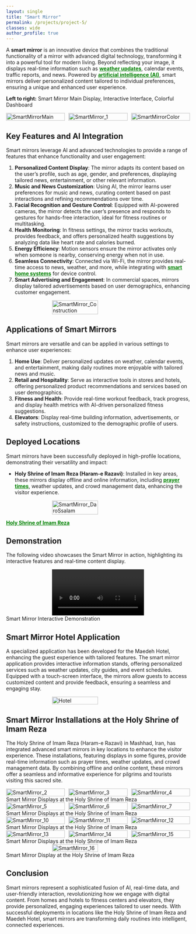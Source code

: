 ```yaml
---
layout: single
title: "Smart Mirror"
permalink: /projects/project-5/
classes: wide
author_profile: true
---
```


A **smart mirror** is an innovative device that combines the traditional functionality of a mirror with advanced digital technology, transforming it into a powerful tool for modern living. Beyond reflecting your image, it displays real-time information such as <a href="https://en.wikipedia.org/wiki/Weather_forecasting" style="text-decoration:underline; color:green;" target="_blank"><strong>weather updates</strong></a>, calendar events, traffic reports, and news. Powered by <a href="https://en.wikipedia.org/wiki/Artificial_intelligence" style="text-decoration:underline; color:green;" target="_blank"><strong>artificial intelligence (AI)</strong></a>, smart mirrors deliver personalized content tailored to individual preferences, ensuring a unique and enhanced user experience.

**Left to right:** Smart Mirror Main Display, Interactive Interface, Colorful Dashboard

<div style="display: flex; justify-content: space-between; align-items: center; gap: 10px;">
  <div style="flex: 1;">
    <img src="/assets/Projectsimages/SmartMirror/SmartMirrorMain.jpg" alt="SmartMirrorMain" style="width: 100%; height: auto;">
  </div>
  <div style="flex: 1;">
    <img src="/assets/Projectsimages/SmartMirror/SmartMirror_1.jpg" alt="SmartMirror_1" style="width: 100%; height: auto;">
  </div>
  <div style="flex: 1;">
    <img src="/assets/Projectsimages/SmartMirror/SmartMirrorColor.jpg" alt="SmartMirrorColor" style="width: 100%; height: auto;">
  </div>
</div>

## Key Features and AI Integration

Smart mirrors leverage AI and advanced technologies to provide a range of features that enhance functionality and user engagement:

1. **Personalized Content Display**: The mirror adapts its content based on the user’s profile, such as age, gender, and preferences, displaying tailored news, entertainment, or other relevant information.
2. **Music and News Customization**: Using AI, the mirror learns user preferences for music and news, curating content based on past interactions and refining recommendations over time.
3. **Facial Recognition and Gesture Control**: Equipped with AI-powered cameras, the mirror detects the user’s presence and responds to gestures for hands-free interaction, ideal for fitness routines or multitasking.
4. **Health Monitoring**: In fitness settings, the mirror tracks workouts, provides feedback, and offers personalized health suggestions by analyzing data like heart rate and calories burned.
5. **Energy Efficiency**: Motion sensors ensure the mirror activates only when someone is nearby, conserving energy when not in use.
6. **Seamless Connectivity**: Connected via Wi-Fi, the mirror provides real-time access to news, weather, and more, while integrating with <a href="https://en.wikipedia.org/wiki/Smart_home" style="text-decoration:underline; color:green;" target="_blank"><strong>smart home systems</strong></a> for device control.
7. **Smart Advertising and Engagement**: In commercial spaces, mirrors display tailored advertisements based on user demographics, enhancing customer engagement.

<div style="display: flex; justify-content: center;">
    <img src="/assets/Projectsimages/SmartMirror/SmartMirror_Construction.jpg" alt="SmartMirror_Construction" style="width: 50%; height: 50%;">
</div>

## Applications of Smart Mirrors

Smart mirrors are versatile and can be applied in various settings to enhance user experiences:

1. **Home Use**: Deliver personalized updates on weather, calendar events, and entertainment, making daily routines more enjoyable with tailored news and music.
2. **Retail and Hospitality**: Serve as interactive tools in stores and hotels, offering personalized product recommendations and services based on user demographics.
3. **Fitness and Health**: Provide real-time workout feedback, track progress, and display health metrics with AI-driven personalized fitness suggestions.
4. **Elevators**: Display real-time building information, advertisements, or safety instructions, customized to the demographic profile of users.

## Deployed Locations

Smart mirrors have been successfully deployed in high-profile locations, demonstrating their versatility and impact:

- **Holy Shrine of Imam Reza (Haram-e Razavi)**: Installed in key areas, these mirrors display offline and online information, including <a href="https://en.wikipedia.org/wiki/Prayer_times" style="text-decoration:underline; color:green;" target="_blank"><strong>prayer times</strong></a>, weather updates, and crowd management data, enhancing the visitor experience.

<div style="display: flex; justify-content: center;">
    <img src="/assets/Projectsimages/SmartMirror/SmartMirror_DaroSsalam.jpg" alt="SmartMirror_DaroSsalam" style="width: 50%; height: 50%;">
</div>


<a href="https://haram.razavi.ir/" style="text-decoration:underline; color:green;" target="_blank"><strong>Holy Shrine of Imam Reza</strong></a>


## Demonstration

The following video showcases the Smart Mirror in action, highlighting its interactive features and real-time content display.

<div style="display: flex; justify-content: center;">
    <video controls style="width: 50%; height: auto;">
        <source src="/assets/Projectsimages/SmartMirror/Video.mp4" type="video/mp4">
        Your browser does not support the video tag.
    </video>
</div>
<div class="caption">
    Smart Mirror Interactive Demonstration
</div>


## Smart Mirror Hotel Application

A specialized application has been developed for the Maedeh Hotel, enhancing the guest experience with tailored features. The smart mirror application provides interactive information stands, offering personalized services such as weather updates, city guides, and event schedules. Equipped with a touch-screen interface, the mirrors allow guests to access customized content and provide feedback, ensuring a seamless and engaging stay.

<div style="display: flex; justify-content: center;">
    <img src="/assets/Projectsimages/SmartMirror/Hotel.jpg" alt="Hotel" style="width: 50%; height: 50%;">
</div>

## Smart Mirror Installations at the Holy Shrine of Imam Reza

The Holy Shrine of Imam Reza (Haram-e Razavi) in Mashhad, Iran, has integrated advanced smart mirrors in key locations to enhance the visitor experience. These installations, featuring displays in some figures, provide real-time information such as prayer times, weather updates, and crowd management data. By combining offline and online content, these mirrors offer a seamless and informative experience for pilgrims and tourists visiting this sacred site.


<div style="display: flex; justify-content: space-between; align-items: center; gap: 10px;">
  <div style="flex: 1;">
    <img src="/assets/Projectsimages/SmartMirror/2.jpg" alt="SmartMirror_2" style="width: 100%; height: auto;">
  </div>
  <div style="flex: 1;">
    <img src="/assets/Projectsimages/SmartMirror/3.jpg" alt="SmartMirror_3" style="width: 100%; height: auto;">
  </div>
  <div style="flex: 1;">
    <img src="/assets/Projectsimages/SmartMirror/4.jpg" alt="SmartMirror_4" style="width: 100%; height: auto;">
  </div>
</div>
<div class="caption">
    Smart Mirror Displays at the Holy Shrine of Imam Reza
</div>

<div style="display: flex; justify-content: space-between; align-items: center; gap: 10px;">
  <div style="flex: 1;">
    <img src="/assets/Projectsimages/SmartMirror/5.jpg" alt="SmartMirror_5" style="width: 100%; height: auto;">
  </div>
  <div style="flex: 1;">
    <img src="/assets/Projectsimages/SmartMirror/6.jpg" alt="SmartMirror_6" style="width: 100%; height: auto;">
  </div>
  <div style="flex: 1;">
    <img src="/assets/Projectsimages/SmartMirror/7.jpg" alt="SmartMirror_7" style="width: 100%; height: auto;">
  </div>
</div>
<div class="caption">
    Smart Mirror Displays at the Holy Shrine of Imam Reza
</div>

<div style="display: flex; justify-content: space-between; align-items: center; gap: 10px;">
  <div style="flex: 1;">
    <img src="/assets/Projectsimages/SmartMirror/10.jpg" alt="SmartMirror_10" style="width: 100%; height: auto;">
  </div>
  <div style="flex: 1;">
    <img src="/assets/Projectsimages/SmartMirror/11.jpg" alt="SmartMirror_11" style="width: 100%; height: auto;">
  </div>
  <div style="flex: 1;">
    <img src="/assets/Projectsimages/SmartMirror/12.jpg" alt="SmartMirror_12" style="width: 100%; height: auto;">
  </div>
</div>
<div class="caption">
    Smart Mirror Displays at the Holy Shrine of Imam Reza
</div>

<div style="display: flex; justify-content: space-between; align-items: center; gap: 10px;">
  <div style="flex: 1;">
    <img src="/assets/Projectsimages/SmartMirror/13.jpg" alt="SmartMirror_13" style="width: 100%; height: auto;">
  </div>
  <div style="flex: 1;">
    <img src="/assets/Projectsimages/SmartMirror/14.jpg" alt="SmartMirror_14" style="width: 100%; height: auto;">
  </div>
  <div style="flex: 1;">
    <img src="/assets/Projectsimages/SmartMirror/15.jpg" alt="SmartMirror_15" style="width: 100%; height: auto;">
  </div>
</div>
<div class="caption">
    Smart Mirror Displays at the Holy Shrine of Imam Reza
</div>

<div style="display: flex; justify-content: center;">
    <img src="/assets/Projectsimages/SmartMirror/16.jpg" alt="SmartMirror_16" style="width: 50%; height: auto;">
</div>
<div class="caption">
    Smart Mirror Display at the Holy Shrine of Imam Reza
</div>

## Conclusion

Smart mirrors represent a sophisticated fusion of AI, real-time data, and user-friendly interaction, revolutionizing how we engage with digital content. From homes and hotels to fitness centers and elevators, they provide personalized, engaging experiences tailored to user needs. With successful deployments in locations like the Holy Shrine of Imam Reza and Maedeh Hotel, smart mirrors are transforming daily routines into intelligent, connected experiences.